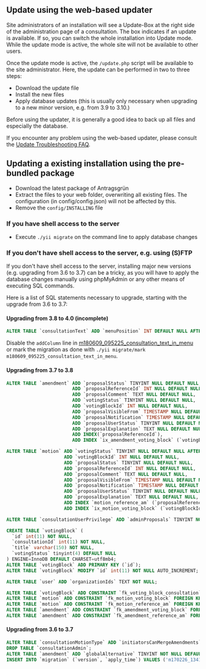 ## Update using the web-based updater

Site administrators of an installation will see a Update-Box at the right side of the administration page of a consultation. The box indicates if an update is available. If so, you can switch the whole installation into Update mode. While the update mode is active, the whole site will not be available to other users.

Once the update mode is active, the ``/update.php`` script will be available to the site administrator. Here, the update can be performed in two to three steps:

- Download the update file
- Install the new files
- Apply database updates (this is usually only necessary when upgrading to a new minor version, e.g. from 3.9 to 3.10.)

Before using the updater, it is generally a good idea to back up all files and especially the database.

If you encounter any problem using the web-based updater, please consult the [Update Troubleshooting FAQ](update-troubleshooting.md).

## Updating a existing installation using the pre-bundled package

- Download the latest package of Antragsgrün
- Extract the files to your web folder, overwriting all existing files. The configuration (in config/config.json) will not be affected by this.
- Remove the ``config/INSTALLING`` file

### If you have shell access to the server

- Execute ``./yii migrate`` on the command line to apply database changes

### If you don't have shell access to the server, e.g. using (S)FTP

If you don't have shell access to the server, installing major new versions (e.g. upgrading from 3.6 to 3.7) can be a tricky, as you will have to apply the database changes manually using phpMyAdmin or any other means of executing SQL commands.

Here is a list of SQL statements necessary to upgrade, starting with the upgrade from 3.6 to 3.7:

#### Upgrading from 3.8 to 4.0 (incomplete)

```sql
ALTER TABLE `consultationText` ADD `menuPosition` INT DEFAULT NULL AFTER `textId`;
```

Disable the `addColumn` line in [m180609_095225_consultation_text_in_menu](../migrations/m180609_095225_consultation_text_in_menu.php#L15) or mark the migration as done with `./yii migrate/mark m180609_095225_consultation_text_in_menu`.


#### Upgrading from 3.7 to 3.8

```sql
ALTER TABLE `amendment` ADD `proposalStatus` TINYINT NULL DEFAULT NULL,
                        ADD `proposalReferenceId` INT NULL DEFAULT NULL,
                        ADD `proposalComment` TEXT NULL DEFAULT NULL,
                        ADD `votingStatus` TINYINT NULL DEFAULT NULL,
                        ADD `votingBlockId` INT NULL DEFAULT NULL,
                        ADD `proposalVisibleFrom` TIMESTAMP NULL DEFAULT NULL,
                        ADD `proposalNotification` TIMESTAMP NULL DEFAULT NULL,
                        ADD `proposalUserStatus` TINYINT NULL DEFAULT NULL,
                        ADD `proposalExplanation` TEXT NULL DEFAULT NULL,
                        ADD INDEX(`proposalReferenceId`),
                        ADD INDEX `ix_amendment_voting_block` (`votingBlockId`);

ALTER TABLE `motion` ADD `votingStatus` TINYINT NULL DEFAULT NULL AFTER `slug`,
                     ADD `votingBlockId` INT NULL DEFAULT NULL,
                     ADD `proposalStatus` TINYINT NULL DEFAULT NULL,
                     ADD `proposalReferenceId` INT NULL DEFAULT NULL,
                     ADD `proposalComment` TEXT NULL DEFAULT NULL,
                     ADD `proposalVisibleFrom` TIMESTAMP NULL DEFAULT NULL,
                     ADD `proposalNotification` TIMESTAMP NULL DEFAULT NULL,
                     ADD `proposalUserStatus` TINYINT NULL DEFAULT NULL,
                     ADD `proposalExplanation` TEXT NULL DEFAULT NULL,
                     ADD INDEX `motion_reference_am` (`proposalReferenceId`),
                     ADD INDEX `ix_motion_voting_block` (`votingBlockId`);

ALTER TABLE `consultationUserPrivilege` ADD `adminProposals` TINYINT NOT NULL DEFAULT '0' AFTER `adminScreen`;

CREATE TABLE `votingBlock` (
  `id` int(11) NOT NULL,
  `consultationId` int(11) NOT NULL,
  `title` varchar(150) NOT NULL,
  `votingStatus` tinyint(4) DEFAULT NULL
) ENGINE=InnoDB DEFAULT CHARSET=utf8mb4;
ALTER TABLE `votingBlock` ADD PRIMARY KEY (`id`);
ALTER TABLE `votingBlock` MODIFY `id` int(11) NOT NULL AUTO_INCREMENT;

ALTER TABLE `user` ADD `organizationIds` TEXT NOT NULL;

ALTER TABLE `votingBlock` ADD CONSTRAINT `fk_voting_block_consultation` FOREIGN KEY (`consultationId`) REFERENCES `consultation`(`id`) ON DELETE RESTRICT ON UPDATE RESTRICT;
ALTER TABLE `motion` ADD CONSTRAINT `fk_motion_voting_block` FOREIGN KEY (`votingBlockId`) REFERENCES `votingBlock`(`id`) ON DELETE RESTRICT ON UPDATE RESTRICT;
ALTER TABLE `motion` ADD CONSTRAINT `fk_motion_reference_am` FOREIGN KEY (`proposalReferenceId`) REFERENCES `motion`(`id`) ON DELETE RESTRICT ON UPDATE RESTRICT;
ALTER TABLE `amendment` ADD CONSTRAINT `fk_amendment_voting_block` FOREIGN KEY (`votingBlockId`) REFERENCES `votingBlock`(`id`) ON DELETE RESTRICT ON UPDATE RESTRICT;
ALTER TABLE `amendment` ADD CONSTRAINT `fk_amendment_reference_am` FOREIGN KEY (`proposalReferenceId`) REFERENCES `amendment`(`id`) ON DELETE RESTRICT ON UPDATE RESTRICT;
```

#### Upgrading from 3.6 to 3.7

```sql
ALTER TABLE `consultationMotionType` ADD `initiatorsCanMergeAmendments` TINYINT NOT NULL DEFAULT '0' AFTER `policySupportAmendments`;
DROP TABLE `consultationAdmin`;
ALTER TABLE `amendment` ADD `globalAlternative` TINYINT NOT NULL DEFAULT '0';
INSERT INTO `migration` (`version`, `apply_time`) VALUES ('m170226_134156_motionInitiatorsAmendmentMerging', 1489921851), ('m170419_182728_delete_consultation_admin', 1492626507), ('m170611_195343_global_alternatives', 1497211108);
```
